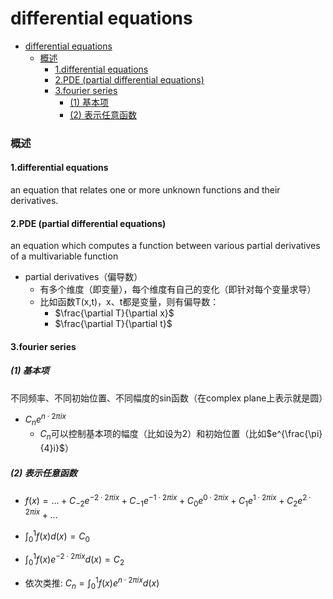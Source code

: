 # differential equations


<!-- @import "[TOC]" {cmd="toc" depthFrom=1 depthTo=6 orderedList=false} -->

<!-- code_chunk_output -->

- [differential equations](#differential-equations)
    - [概述](#概述)
      - [1.differential equations](#1differential-equations)
      - [2.PDE (partial differential equations)](#2pde-partial-differential-equations)
      - [3.fourier series](#3fourier-series)
        - [(1) 基本项](#1-基本项)
        - [(2) 表示任意函数](#2-表示任意函数)

<!-- /code_chunk_output -->


### 概述

#### 1.differential equations
an equation that relates one or more unknown functions and their derivatives.

#### 2.PDE (partial differential equations)
an equation which computes a function between various partial derivatives of a multivariable function
* partial derivatives（偏导数）
    * 有多个维度（即变量），每个维度有自己的变化（即针对每个变量求导）
    * 比如函数T(x,t)，x、t都是变量，则有偏导数：
        * $\frac{\partial T}{\partial x}$
        * $\frac{\partial T}{\partial t}$

#### 3.fourier series

##### (1) 基本项
不同频率、不同初始位置、不同幅度的sin函数（在complex plane上表示就是圆）
* $C_ne^{n\cdot 2\pi ix}$
    * $C_n$可以控制基本项的幅度（比如设为2）和初始位置（比如$e^{\frac{\pi}{4}i}$）

##### (2) 表示任意函数

* $f(x) = ... + C_{-2}e^{-2\cdot 2\pi ix} + C_{-1}e^{-1\cdot 2\pi ix} + C_{0}e^{0\cdot 2\pi ix} + C_{1}e^{1\cdot 2\pi ix} + C_{2}e^{2\cdot 2\pi ix} + ...$

* $\int_0^1f(x)d(x) = C_0$
* $\int_0^1f(x)e^{-2\cdot 2\pi ix}d(x) = C_2$
* 依次类推: $C_n = \int_0^1f(x)e^{n\cdot 2\pi ix}d(x)$